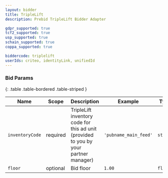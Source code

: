 ```yaml
---
layout: bidder
title: TripleLift
description: Prebid TripleLift Bidder Adapter

gdpr_supported: true
tcf2_supported: true
usp_supported: true
schain_supported: true
coppa_supported: true

biddercode: triplelift
userIds: criteo, identityLink, unifiedId
---
```


### Bid Params

{: .table .table-bordered .table-striped }

| Name            | Scope    | Description                                                                          | Example               | Type     |
|-----------------|----------|--------------------------------------------------------------------------------------|-----------------------|----------|
| `inventoryCode` | required | TripleLift inventory code for this ad unit (provided to you by your partner manager) | `'pubname_main_feed'` | `string` |
| `floor`         | optional | Bid floor                                                                            | `1.00`                | `float`  |
